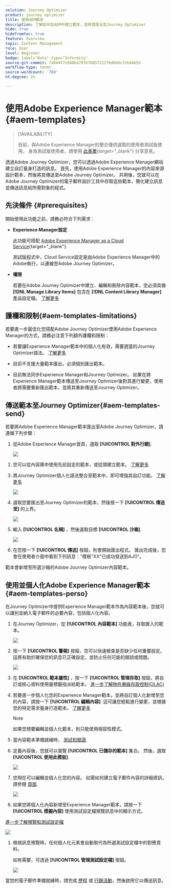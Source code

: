 ```yaml
---
solution: Journey Optimizer
product: journey optimizer
title: 使用AEM範本
description: 了解如何在AEM中建立範本，並將其匯出至Journey Optimizer
hide: true
hidefromtoc: true
feature: Overview
topic: Content Management
role: User
level: Beginner
badge: label="Beta" type="Informity"
source-git-commit: 7a044f7c048ba797e7b857212f6d6b0cf2644b5d
workflow-type: tm+mt
source-wordcount: '769'
ht-degree: 2%

---
```


# 使用Adobe Experience Manager範本 {#aem-templates}

>[!AVAILABILITY]
>
>目前，與Adobe Experience Manager的整合僅供選取的使用者測試版使用。
> 身為測試版使用者，請使用 [此表單](https://forms.office.com/pages/responsepage.aspx?id=Wht7-jR7h0OUrtLBeN7O4Wf0cbVTQ3tCpW_unE-w8-JUN1FaNlAzNkhPSUdaSkJXVFRCNTRJNVRFSy4u){target="_blank"} 分享意見。

透過Adobe Journey Optimizer，您可以透過Adobe Experience Manager網站建立自訂量身打造的訊息。 首先，使用Adobe Experience Manager的內容來源設計範本，然後將其傳送至Adobe Journey Optimizer。 共用後，您就可以在Adobe Journey Optimizer的電子郵件設計工具中存取這些範本，簡化建立訊息並傳送訊息給所需對象的程式。

## 先決條件 {#prerequisites}

開始使用此功能之前，請務必符合下列需求：

* **Experience Manager設定**

   此功能可搭配 [Adobe Experience Manager as a Cloud Service](https://experienceleague.adobe.com/docs/experience-manager-cloud-service/content/overview/introduction.html){target="_blank"}.

   測試版程式中，Cloud Service設定是由Adobe Experience Manager中的Adobe執行，以連線至Adobe Journey Optimizer。

* **權限**

   若要在Adobe Journey Optimizer中建立、編輯和刪除內容範本，您必須具備 **[!DNL Manage Library Items]** 包含在 **[!DNL Content Library Manager]** 產品設定檔。 [了解更多](../administration/ootb-product-profiles.md#content-library-manager)

## 護欄和限制{#aem-templates-limitations}

若要進一步最佳化您搭配Adobe Journey Optimizer使用Adobe Experience Manager的方式，請務必注意下列額外護欄和限制：

* 若要讓Experience Manager範本中的個人化有效，需要適當的Journey Optimizer語法。 [了解更多](../personalization/personalization-syntax.md)

* 目前不支援大量範本匯出，必須個別匯出範本。

* 目前無法同步Experience Manager和Journey Optimizer。 如果在將Experience Manager範本傳送至Journey Optimizer後對其進行變更，使用者將需要重新匯出範本，並將其重新傳送至Journey Optimizer。

## 傳送範本至Journey Optimizer{#aem-templates-send}

若要將Adobe Experience Manager範本匯出至Adobe Journey Optimizer，請遵循下列步驟：

1. 從Adobe Experience Manager首頁，選取 **[!UICONTROL 對外行銷]**.

   ![](assets/aem-outbound-menu.png)

1. 您可以從內容庫中使用先前設定的範本，或從頭建立範本。 [了解更多](https://experienceleague.adobe.com/docs/experience-manager-65/authoring/authoring/managing-pages.html?lang=en#creating-a-new-page)

1. 將Journey Optimizer個人化語法整合至範本中，即可增強其自訂功能。 [了解更多](../personalization/personalization-syntax.md)

   ![](assets/aem_ajo_4.png)

1. 選取您要匯出至Journey Optimizer的範本，然後按一下 **[!UICONTROL 傳送至]** 的上界。

   ![](assets/aem-advanced-menu.png)

1. 輸入 **[!UICONTROL 名稱]** ，然後選取目標 **[!UICONTROL 沙箱]**.

   ![](assets/aem-send-template-settings.png)

1. 在您按一下 **[!UICONTROL 傳送]** 按鈕，則會開始匯出程式。 匯出完成後，您會在使用者介面中看到下列訊息：&quot;模板&quot;XX&quot;已成功發送到AJO&quot;。

範本會新增至所選沙箱的Adobe Journey Optimizer內容範本。

## 使用並個人化Adobe Experience Manager範本{#aem-templates-perso}

在Journey Optimizer中提供Experience Manager範本作為內容範本後，您就可以識別並納入電子郵件的必要內容，包括個人化內容。

1. 在Journey Optimizer，從 **[!UICONTROL 內容範本]** 功能表，存取匯入的範本。

   ![](assets/aem_ajo_1.png)

1. 按一下 **[!UICONTROL 警報]** 按鈕，您可以快速檢查是否缺少任何重要設定。 這將有助於確保您的訊息已正確設定，並防止任何可能的錯誤或問題。

   ![](assets/aem_ajo_2.png)

1. 在 **[!UICONTROL 範本屬性]** ，按一下 **[!UICONTROL 管理存取]** 按鈕，將自訂或核心資料使用量標籤指派給範本。 [進一步了解物件層級存取控制(OLAC)](../administration/object-based-access.md)

1. 若要進一步個人化您的Experience Manager範本，並將自訂個人化新增至您的內容，請按一下 **[!UICONTROL 編輯內容]**. 這可讓您輕鬆進行變更，並根據您的特定需求量身打造範本。 [了解更多](get-started-email-design.md)

   >[!NOTE]
   >
   > 如果您想要編輯並個人化範本，則只能使用相容性模式。

1. 當內容範本準備就緒時， [測試和驗證](content-templates.md#test-template).

1. 定義內容後，您就可以瀏覽 **[!UICONTROL 已儲存的範本]** 集合。 然後，選取 **[!UICONTROL 使用此模板]**.

   ![](assets/aem_ajo_3.png)

1. 您現在可以編輯並個人化您的內容。 如需如何建立電子郵件內容的詳細資訊，請參閱 [頁面](content-from-scratch.md).

   ![](assets/aem_ajo_5.png)

1. 如果您將個人化內容新增至Experience Manager範本，請按一下 **[!UICONTROL 模擬內容]** 使用測試設定檔預覽訊息中的顯示方式。

[進一步了解預覽和測試設定檔](../email/preview.md)

   ![](assets/aem_ajo_6.png)

1. 檢視訊息預覽時，任何個人化元素會自動取代為所選測試設定檔中的對應資料。

   如有需要，可透過 **[!UICONTROL 管理測試設定檔]** 按鈕。

   ![](assets/aem_ajo_7.png)

當您的電子郵件準備就緒時，請完成 [歷程](../building-journeys/journey-gs.md) 或 [行銷活動](../campaigns/create-campaign.md)，然後啟用它以傳送訊息。
